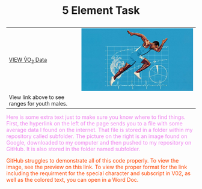 <html>
<h1><p align= "center">5 Element Task</h1>
<table>
  <tr>
    <td><a href="https://github.com/jrrock77/knes381/blob/main/images/README.md">VIEW V&#775O<sub>2</sub> Data</a></td>
    <td><img src="/images/image.jpg" alt="https://github.com/jrrock77/knes381/blob/main/images/image.jpg"></td>
  </tr>
  <td>View link above to see ranges for youth males.</td>
  </table>
<p style="color:Violet;">Here is some extra text just to make sure you know where to find things. First, the hyperlink on the left of the page sends you to a file with some average data I found on the internet. That file is stored in a folder within my repository called subfolder. The picture on the right is an image found on Google, downloaded to my computer and then pushed to my repository on GitHub. It is also stored in the folder named subfolder.</p>
<p style="color:OrangeRed;">GitHub struggles to demonstrate all of this code properly. To view the image, see the preview on this link. To view the proper format for the link including the requirment for the special character and subscript in V02, as well as the colored text, you can open in a Word Doc.</p>
  
